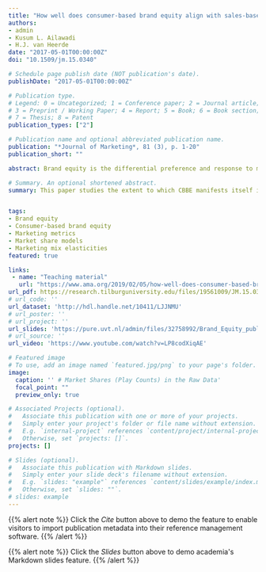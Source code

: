 ```yaml
---
title: "How well does consumer-based brand equity align with sales-based brand equity and marketing mix response?"
authors:
- admin
- Kusum L. Ailawadi
- H.J. van Heerde
date: "2017-05-01T00:00:00Z"
doi: "10.1509/jm.15.0340"

# Schedule page publish date (NOT publication's date).
publishDate: "2017-05-01T00:00:00Z"

# Publication type.
# Legend: 0 = Uncategorized; 1 = Conference paper; 2 = Journal article;
# 3 = Preprint / Working Paper; 4 = Report; 5 = Book; 6 = Book section;
# 7 = Thesis; 8 = Patent
publication_types: ["2"]

# Publication name and optional abbreviated publication name.
publication: "*Journal of Marketing*, 81 (3), p. 1-20"
publication_short: ""

abstract: Brand equity is the differential preference and response to marketing effort that a product obtains because of its brand identification. Brand equity can be measured based on either consumer perceptions or on sales. Consumer-based brand equity (CBBE) measures what consumers think and feel about the brand, whereas sales-based brand equity (SBBE) is the brand intercept in a choice or market share model. This paper studies the extent to which CBBE manifests itself in SBBE and marketing mix response using ten years of IRI scanner and Brand Asset Valuator (BAV) data for 290 brands spanning 25 packaged good categories. It uncovers a fairly strong positive association of SBBE with three dimensions of CBBE – Relevance, Esteem, and Knowledge – but a slight negative correspondence with the fourth dimension, Energized Differentiation. It also reveals new insights on the category characteristics that moderate the CBBE-SBBE relationship, and documents a more nuanced association of the CBBE dimensions with response to the major marketing mix variables than heretofore assumed. Implications are discussed for academic researchers who predict and test the impact of brand equity, for market researchers who measure it, and for marketers who want to translate their brand equity into marketplace success.

# Summary. An optional shortened abstract.
summary: This paper studies the extent to which CBBE manifests itself in SBBE and marketing mix response using ten years of IRI scanner and Brand Asset Valuator (BAV) data for 290 brands spanning 25 packaged good categories. This paper has received the MSI/Journal of Marketing's H. Paul Root Award (2017).


tags:
- Brand equity
- Consumer-based brand equity
- Marketing metrics
- Market share models
- Marketing mix elasticities
featured: true

links:
 - name: "Teaching material"
   url: "https://www.ama.org/2019/02/05/how-well-does-consumer-based-brand-equity-align-with-sales-based-brand-equity-and-marketing-mix-response/"
url_pdf: https://research.tilburguniversity.edu/files/19561009/JM.15.0340.final_paper_withappendix.pdf
# url_code: ''
url_dataset: 'http://hdl.handle.net/10411/LJJNMU'
# url_poster: ''
# url_project: ''
url_slides: 'https://pure.uvt.nl/admin/files/32758992/Brand_Equity_public_slidedeck.pdf'
# url_source: ''
url_video: 'https://www.youtube.com/watch?v=LP8codXiqAE'

# Featured image
# To use, add an image named `featured.jpg/png` to your page's folder.
image:
  caption: '' # Market Shares (Play Counts) in the Raw Data'
  focal_point: ""
  preview_only: true

# Associated Projects (optional).
#   Associate this publication with one or more of your projects.
#   Simply enter your project's folder or file name without extension.
#   E.g. `internal-project` references `content/project/internal-project/index.md`.
#   Otherwise, set `projects: []`.
projects: []

# Slides (optional).
#   Associate this publication with Markdown slides.
#   Simply enter your slide deck's filename without extension.
#   E.g. `slides: "example"` references `content/slides/example/index.md`.
#   Otherwise, set `slides: ""`.
# slides: example
---
```


{{% alert note %}}
Click the *Cite* button above to demo the feature to enable visitors to import publication metadata into their reference management software.
{{% /alert %}}

{{% alert note %}}
Click the *Slides* button above to demo academia's Markdown slides feature.
{{% /alert %}}

<!-- Supplementary notes can be added here, including [code and math](https://sourcethemes.com/academic/docs/writing-markdown-latex/). -->
